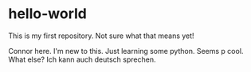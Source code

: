 # hello-world
This is my first repository. Not sure what that means yet!

Connor here. I'm new to this. Just learning some python. Seems p cool.
What else?
Ich kann auch deutsch sprechen.
